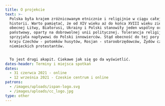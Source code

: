 ```yaml
---
title: O projekcie
text: >-
  Polska była krajem zróżnicowanym etnicznie i religijnie w ciągu całej swojej
  historii. Warto pamiętać, że od XIV wieku aż do końca XVIII wieku ziemie
  obecnej Litwy, Białorusi, Ukrainy i Polski stanowiły jeden wspólny organizm
  państwowy, oparty na dobrowolnej unii politycznej. Tolerancja religijna
  sprzyjała napływowi do Polski innowierców. Stąd obecność do tej pory w naszym
  kraju Czechów - potomków husytów, Rosjan - staroobrzędowców, Żydów czy też
  niemieckich protestantów.


  To jest drugi akapit. Ciekawe jak się go da wyświetlić.
dates-header: Terminy i miejsca spotkań
dates:
  - 31 czerwca 2021 - online
  - 12 września 2021 - Czeskie centrum i online
patrons:
  - /images/uploads/ispan-logo.svg
  - /images/uploads/cc_logo.jpg
type: other
---
```


